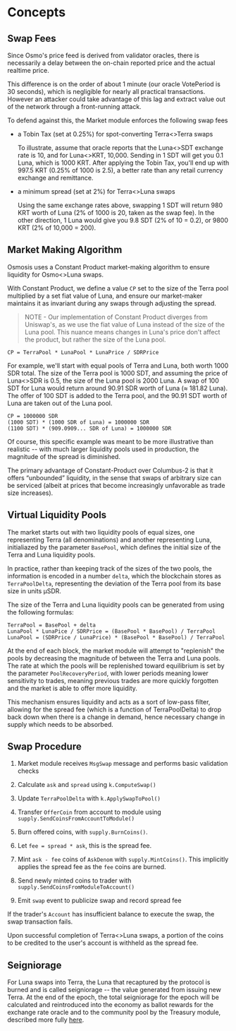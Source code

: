 <!--
order: 1
-->

# Concepts

## Swap Fees
Since Osmo's price feed is derived from validator oracles, there is necessarily a delay between the on-chain reported price and the actual realtime price.

This difference is on the order of about 1 minute (our oracle VotePeriod is 30 seconds), which is negligible for nearly all practical transactions. However an attacker could take advantage of this lag and extract value out of the network through a front-running attack.

To defend against this, the Market module enforces the following swap fees

* a Tobin Tax (set at 0.25%) for spot-converting Terra<>Terra swaps

    To illustrate, assume that oracle reports that the Luna<>SDT exchange rate is 10, and for Luna<>KRT, 10,000. Sending in 1 SDT will get you 0.1 Luna, which is 1000 KRT. After applying the Tobin Tax, you'll end up with 997.5 KRT (0.25% of 1000 is 2.5), a better rate than any retail currency exchange and remittance.

* a minimum spread (set at 2%) for Terra<>Luna swaps

    Using the same exchange rates above, swapping 1 SDT will return 980 KRT worth of Luna (2% of 1000 is 20, taken as the swap fee). In the other direction, 1 Luna would give you 9.8 SDT (2% of 10 = 0.2), or 9800 KRT (2% of 10,000 = 200).

## Market Making Algorithm
Osmosis uses a Constant Product market-making algorithm to ensure liquidity for Osmo<>Luna swaps.

With Constant Product, we define a value `CP` set to the size of the Terra pool multiplied by a set fiat value of Luna, and ensure our market-maker maintains it as invariant during any swaps through adjusting the spread.

> NOTE - Our implementation of Constant Product diverges from Uniswap's, as we use the fiat value of Luna instead of the size of the Luna pool. This nuance means changes in Luna's price don't affect the product, but rather the size of the Luna pool.

```
CP = TerraPool * LunaPool * LunaPrice / SDRPrice
```

For example, we'll start with equal pools of Terra and Luna, both worth 1000 SDR total. The size of the Terra pool is 1000 SDT, and assuming the price of Luna<>SDR is 0.5, the size of the Luna pool is 2000 Luna. A swap of 100 SDT for Luna would return around 90.91 SDR worth of Luna (≈ 181.82 Luna). The offer of 100 SDT is added to the Terra pool, and the 90.91 SDT worth of Luna are taken out of the Luna pool.

```
CP = 1000000 SDR
(1000 SDT) * (1000 SDR of Luna) = 1000000 SDR
(1100 SDT) * (909.0909... SDR of Luna) = 1000000 SDR
```

Of course, this specific example was meant to be more illustrative than realistic -- with much larger liquidity pools used in production, the magnitude of the spread is diminished.

The primary advantage of Constant-Product over Columbus-2 is that it offers “unbounded” liquidity, in the sense that swaps of arbitrary size can be serviced (albeit at prices that become increasingly unfavorable as trade size increases).

## Virtual Liquidity Pools

The market starts out with two liquidity pools of equal sizes, one representing Terra (all denominations) and another representing Luna, initialiazed by the parameter `BasePool`, which defines the initial size of the Terra and Luna liquidity pools.

In practice, rather than keeping track of the sizes of the two pools, the information is encoded in a number `delta`, which the blockchain stores as `TerraPoolDelta`, representing the deviation of the Terra pool from its base size in units µSDR.

The size of the Terra and Luna liquidity pools can be generated from  using the following formulas:

```
TerraPool = BasePool + delta
LunaPool * LunaPice / SDRPrice = (BasePool * BasePool) / TerraPool
LunaPool = (SDRPrice / LunaPrice) * (BasePool * BasePool) / TerraPool
```

At the end of each block, the market module will attempt to "replenish" the pools by decreasing the magnitude of  between the Terra and Luna pools. The rate at which the pools will be replenished toward equilibrium is set by the parameter `PoolRecoveryPeriod`, with lower periods meaning lower sensitivity to trades, meaning previous trades are more quickly forgotten and the market is able to offer more liquidity.

This mechanism ensures liquidity and acts as a sort of low-pass filter, allowing for the spread fee (which is a function of TerraPoolDelta) to drop back down when there is a change in demand, hence necessary change in supply which needs to be absorbed.

## Swap Procedure

1. Market module receives `MsgSwap` message and performs basic validation checks

2. Calculate `ask` and `spread`  using `k.ComputeSwap()`

3. Update `TerraPoolDelta` with `k.ApplySwapToPool()`

4. Transfer `OfferCoin` from account to module using `supply.SendCoinsFromAccountToModule()`

5. Burn offered coins, with `supply.BurnCoins()`.

6. Let `fee = spread * ask`, this is the spread fee.

7. Mint `ask - fee` coins of `AskDenom` with `supply.MintCoins()`. This implicitly applies the spread fee as the `fee` coins are burned.

8. Send newly minted coins to trader with `supply.SendCoinsFromModuleToAccount()`

9. Emit `swap` event to publicize swap and record spread fee

If the trader's `Account` has insufficient balance to execute the swap, the swap transaction fails.

Upon successful completion of Terra<>Luna swaps, a portion of the coins to be credited to the user's account is withheld as the spread fee.

## Seigniorage
For Luna swaps into Terra, the Luna that recaptured by the protocol is burned and is called seigniorage -- the value generated from issuing new Terra. At the end of the epoch, the total seigniorage for the epoch will be calculated and reintroduced into the economy as ballot rewards for the exchange rate oracle and to the community pool by the Treasury module, described more fully [here](../../treasury/spec/README.md).
